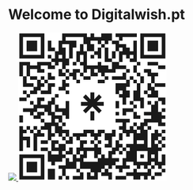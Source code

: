 <h1> Welcome to Digitalwish.pt </h1>
<a href="https://linktr.ee/digitalwish">
         <img src="https://digitalwish.pt/wp-content/uploads/2022/06/digitalwish-logo.png"
          width="400">
</a>

<a href="https://linktr.ee/digitalwish">
         <img src="https://github.com/Digitalwish/.github/blob/main/profile/digitalwishqr.png"
         width="300" height="300"
</a>
